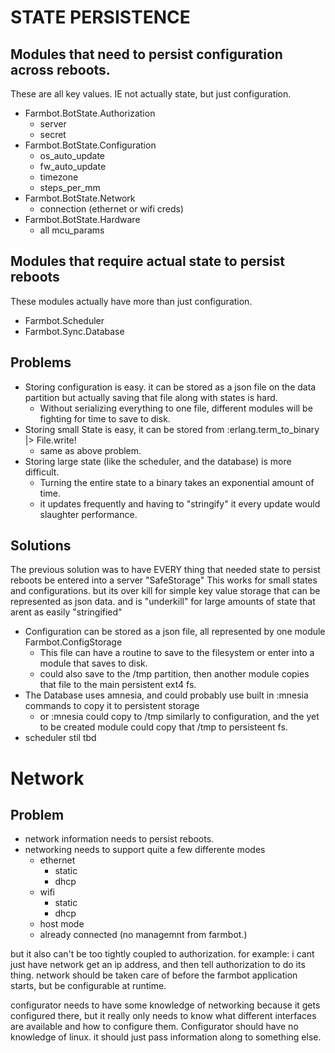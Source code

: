 # STATE PERSISTENCE
## Modules that need to persist configuration across reboots.
These are all key values. IE not actually state, but just configuration.
* Farmbot.BotState.Authorization
  * server
  * secret
* Farmbot.BotState.Configuration
  * os_auto_update
  * fw_auto_update
  * timezone
  * steps_per_mm
* Farmbot.BotState.Network
  * connection (ethernet or wifi creds)
* Farmbot.BotState.Hardware
  * all mcu_params

## Modules that require actual state to persist reboots
These modules actually have more than just configuration.
* Farmbot.Scheduler
* Farmbot.Sync.Database

## Problems
* Storing configuration is easy. it can be stored as a json file on the data partition but actually saving that file along with states is hard.
  * Without serializing everything to one file, different modules will be fighting for time to save to disk.
* Storing small State is easy, it can be stored from :erlang.term_to_binary |> File.write!
  * same as above problem.
* Storing large state (like the scheduler, and the database) is more difficult.
  * Turning the entire state to a binary takes an exponential amount of time.
  * it updates frequently and having to "stringify" it every update would slaughter performance.

## Solutions
The previous solution was to have EVERY thing that needed state to persist reboots be entered into a server "SafeStorage"
This works for small states and configurations. but its over kill for simple key value storage that can be represented as json data.
and is "underkill" for large amounts of state that arent as easily "stringified"

* Configuration can be stored as a json file, all represented by one module Farmbot.ConfigStorage
  * This file can have a routine to save to the filesystem or enter into a module that saves to disk.
  * could also save to the /tmp partition, then another module copies that file to the main persistent ext4 fs.
* The Database uses amnesia, and could probably use built in :mnesia commands to copy it to persistent storage
  * or :mnesia could copy to /tmp similarly to configuration, and the yet to be created module could copy that /tmp to persisteent fs.
* scheduler stil tbd


# Network
## Problem
* network information needs to persist reboots.
* networking needs to support quite a few differente modes
  * ethernet
    * static
    * dhcp
  * wifi
    * static
    * dhcp
  * host mode
  * already connected (no managemnt from farmbot.)

but it also can't be too tightly coupled to authorization.
for example: i cant just have network get an ip address, and then tell authorization to do its thing.
network should be taken care of before the farmbot application starts, but be configurable at runtime.

configurator needs to have some knowledge of networking because it gets configured there, but it really only needs to know what
different interfaces are available and how to configure them. Configurator should have no knowledge of linux. it should just pass information along to something else.
